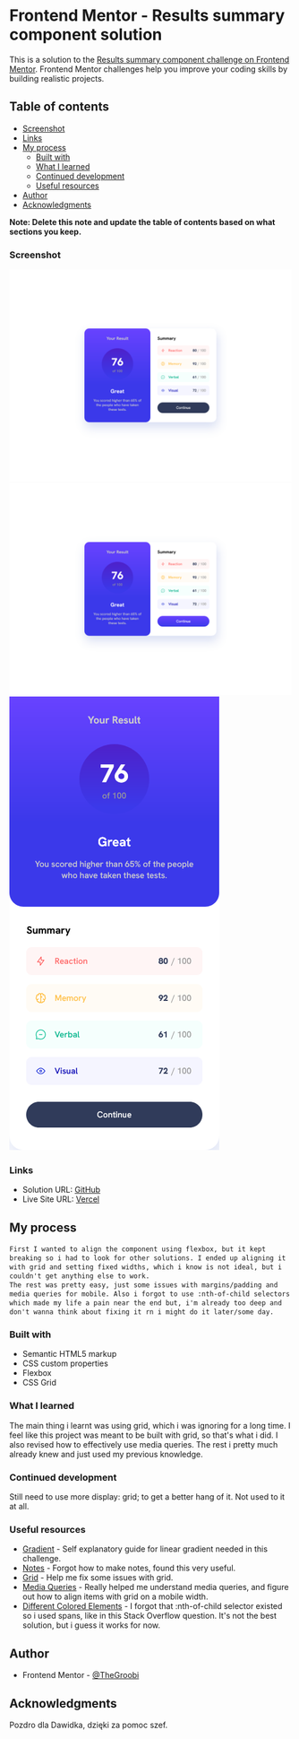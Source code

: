 # Frontend Mentor - Results summary component solution

This is a solution to the [Results summary component challenge on Frontend Mentor](https://www.frontendmentor.io/challenges/results-summary-component-CE_K6s0maV). Frontend Mentor challenges help you improve your coding skills by building realistic projects. 

## Table of contents

  - [Screenshot](#screenshot)
  - [Links](#links)
- [My process](#my-process)
  - [Built with](#built-with)
  - [What I learned](#what-i-learned)
  - [Continued development](#continued-development)
  - [Useful resources](#useful-resources)
- [Author](#author)
- [Acknowledgments](#acknowledgments)

**Note: Delete this note and update the table of contents based on what sections you keep.**

### Screenshot

![Desktop](./assets/images/desktop.png)
![Hover](./assets/images/hover.png)
![Mobile](./assets/images/mobile.png)

### Links

- Solution URL: [GitHub](https://github.com/TheGroobi/Results-summary-component)
- Live Site URL: [Vercel](https://results-summary-component-psi-tan.vercel.app/)

## My process
    First I wanted to align the component using flexbox, but it kept breaking so i had to look for other solutions. I ended up aligning it with grid and setting fixed widths, which i know is not ideal, but i couldn't get anything else to work.
    The rest was pretty easy, just some issues with margins/padding and media queries for mobile. Also i forgot to use :nth-of-child selectors which made my life a pain near the end but, i'm already too deep and don't wanna think about fixing it rn i might do it later/some day.
### Built with

- Semantic HTML5 markup
- CSS custom properties
- Flexbox
- CSS Grid

### What I learned

The main thing i learnt was using grid, which i was ignoring for a long time. I feel like this project was meant to be built with grid, so that's what i did. I also revised how to effectively use media queries. The rest i pretty much already knew and just used my previous knowledge.
### Continued development

Still need to use more display: grid; to get a better hang of it. Not used to it at all. 

### Useful resources

- [Gradient](https://developer.mozilla.org/en-US/docs/Web/CSS/gradient/linear-gradient) - Self explanatory guide for linear gradient needed in this challenge.
- [Notes](https://developer.mozilla.org/en-US/docs/Web/CSS/Comments) - Forgot how to make notes, found this very useful. 
- [Grid](https://www.w3schools.com/cssref/tryit.php?filename=trycss_grid-column) - Help me fix some issues with grid.
- [Media Queries](https://www.w3schools.com/css/css_rwd_mediaqueries.asp) - Really helped me understand media queries, and figure out how to align items with grid on a mobile width.
- [Different Colored Elements](https://stackoverflow.com/questions/69465622/hello-how-can-i-put-different-colors-in-a-p-element) - I forgot that :nth-of-child selector existed so i used spans, like in this Stack Overflow question. It's not the best solution, but i guess it works for now.


## Author

- Frontend Mentor - [@TheGroobi](https://www.frontendmentor.io/profile/TheGroobi)

## Acknowledgments

Pozdro dla Dawidka, dzięki za pomoc szef.
